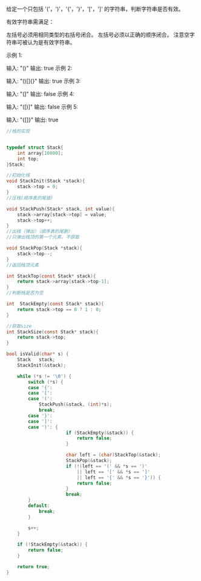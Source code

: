给定一个只包括 '('，')'，'{'，'}'，'['，']' 的字符串，判断字符串是否有效。

有效字符串需满足：

左括号必须用相同类型的右括号闭合。
左括号必须以正确的顺序闭合。
注意空字符串可被认为是有效字符串。

示例 1:

输入: "()"
输出: true
示例 2:

输入: "()[]{}"
输出: true
示例 3:

输入: "(]"
输出: false
示例 4:

输入: "([)]"
输出: false
示例 5:

输入: "{[]}"
输出: true

````c
//栈的实现


typedef struct Stack{
	int array[10000];
	int top;
}Stack;

//初始化栈
void StackInit(Stack *stack){
	stack->top = 0;
}
//压栈(顺序表的尾插)

void StackPush(Stack* stack, int value){
	stack->array[stack->top] = value;
	stack->top++;
}
//出栈（弹出）（顺序表的尾删）
//只弹出栈顶的第一个元素，不获取

void StackPop(Stack *stack){
	stack->top--;
}
//返回栈顶元素

int StackTop(const Stack* stack){
	return stack->array[stack->top-1];
}
//判断栈是否为空

int  StackEmpty(const Stack* stack){
	return stack->top == 0 ? 1 : 0;
}

//获取size
int StackSize(const Stack* stack){
	return stack->top;
}

bool isValid(char* s) {
	Stack	stack;
	StackInit(&stack);

	while (*s != '\0') {
		switch (*s) {
		case '{':
		case '[':
		case '(':
			StackPush(&stack, (int)*s);
			break;
		case '}':
		case ']':
		case ')': {
					  if (StackEmpty(&stack)) {
						  return false;
					  }

					  char left = (char)StackTop(&stack);
					  StackPop(&stack);
					  if (!(left == '(' && *s == ')'
						  || left == '[' && *s == ']'
						  || left == '{' && *s == '}')) {
						  return false;
					  }
					  break;
		}
		default:
			break;
		}

		s++;
	}

	if (!StackEmpty(&stack)) {
		return false;
	}

	return true;
}
````

